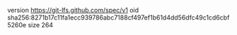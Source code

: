 version https://git-lfs.github.com/spec/v1
oid sha256:8271b17c11fa1ecc939786abc7188cf497ef1b61d4dd56dfc49c1cd6cbf5260e
size 264
